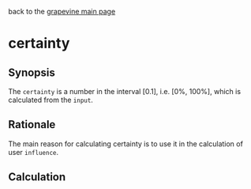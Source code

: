 back to the [grapevine main page](https://github.com/wds4/tapestry-protocol/blob/main/tips/grapevine/README.md)

certainty
=====

## Synopsis

The `certainty` is a number in the interval [0.1], i.e. [0%, 100%], which is calculated from the `input`.

## Rationale

The main reason for calculating certainty is to use it in the calculation of user `influence`.

## Calculation
